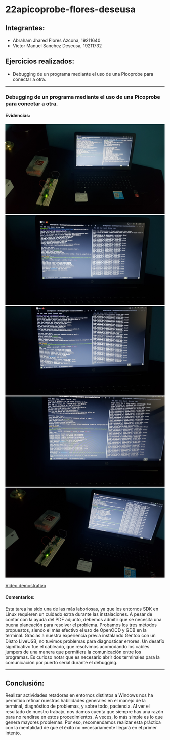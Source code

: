 # 22apicoprobe-flores-deseusa

## Integrantes:
- Abraham Jhared Flores Azcona, 19211640
- Victor Manuel Sanchez Deseusa, 19211732

## Ejercicios realizados:
- Debugging de un programa mediante el uso de una Picoprobe para conectar a otra.

---

### Debugging de un programa mediante el uso de una Picoprobe para conectar a otra.

#### Evidencias:
![Evidencia 1](evidencias/evidencia1.jpg)
![Evidencia 2](evidencias/evidencia2.jpg)
![Evidencia 3](evidencias/evidencia3.jpg)
![Evidencia 4](evidencias/evidencia4.jpg)
![Evidencia 5](evidencias/evidencia5.jpg)

[Video demostrativo](https://user-images.githubusercontent.com/99265478/169218303-9bec5522-f33a-4c3c-bf2d-a69b682d492e.mp4)

#### Comentarios:
Esta tarea ha sido una de las más laboriosas, ya que los entornos SDK en Linux requieren un cuidado extra durante las instalaciones. A pesar de contar con la ayuda del PDF adjunto, debemos admitir que se necesita una buena planeación para resolver el problema. Probamos los tres métodos propuestos, siendo el más efectivo el uso de OpenOCD y GDB en la terminal. Gracias a nuestra experiencia previa instalando Gentoo con un Distro LiveUSB, no tuvimos problemas para diagnosticar errores. Un desafío significativo fue el cableado, que resolvimos acomodando los cables jumpers de una manera que permitiera la comunicación entre los programas. Es curioso notar que es necesario abrir dos terminales para la comunicación por puerto serial durante el debugging.

---

## Conclusión:
Realizar actividades retadoras en entornos distintos a Windows nos ha permitido refinar nuestras habilidades generales en el manejo de la terminal, diagnóstico de problemas, y sobre todo, paciencia. Al ver el resultado de nuestro trabajo, nos damos cuenta que siempre hay una razón para no rendirse en estos procedimientos. A veces, lo más simple es lo que genera mayores problemas. Por eso, recomendamos realizar esta práctica con la mentalidad de que el éxito no necesariamente llegará en el primer intento.
